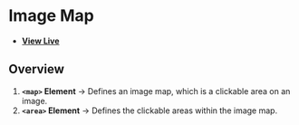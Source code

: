 # Image Map

- [**View Live**](https://tahmid-sarker.github.io/Modern-HTML-CSS-Notes/03-More-HTML-Elements/03-Image-Map/)

## Overview

1. **`<map>` Element** → Defines an image map, which is a clickable area on an image.
2. **`<area>` Element** → Defines the clickable areas within the image map.